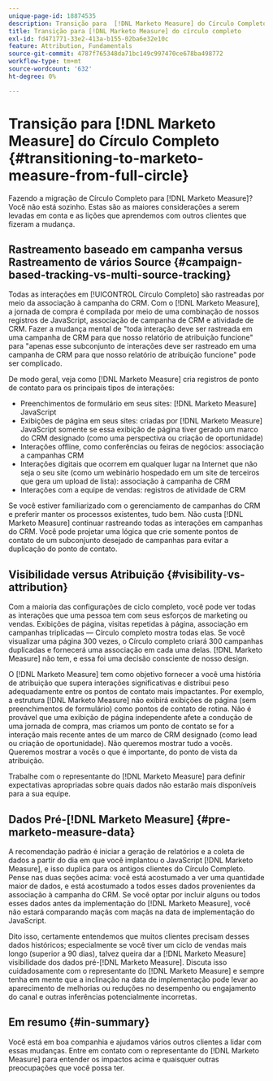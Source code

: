 ```yaml
---
unique-page-id: 18874535
description: Transição para  [!DNL Marketo Measure] do Círculo Completo - [!DNL Marketo Measure]
title: Transição para [!DNL Marketo Measure] do círculo completo
exl-id: fd471771-33e2-413a-b155-02ba6e32e10c
feature: Attribution, Fundamentals
source-git-commit: 4787f765348da71bc149c997470ce678ba498772
workflow-type: tm+mt
source-wordcount: '632'
ht-degree: 0%

---
```


# Transição para [!DNL Marketo Measure] do Círculo Completo {#transitioning-to-marketo-measure-from-full-circle}

Fazendo a migração de Círculo Completo para [!DNL Marketo Measure]? Você não está sozinho. Estas são as maiores considerações a serem levadas em conta e as lições que aprendemos com outros clientes que fizeram a mudança.

## Rastreamento baseado em campanha versus Rastreamento de vários Source {#campaign-based-tracking-vs-multi-source-tracking}

Todas as interações em [!UICONTROL Círculo Completo] são rastreadas por meio da associação à campanha do CRM. Com o [!DNL Marketo Measure], a jornada de compra é compilada por meio de uma combinação de nossos registros de JavaScript, associação de campanha de CRM e atividade de CRM. Fazer a mudança mental de &quot;toda interação deve ser rastreada em uma campanha de CRM para que nosso relatório de atribuição funcione&quot; para &quot;apenas esse subconjunto de interações deve ser rastreado em uma campanha de CRM para que nosso relatório de atribuição funcione&quot; pode ser complicado.

De modo geral, veja como [!DNL Marketo Measure] cria registros de ponto de contato para os principais tipos de interações:

* Preenchimentos de formulário em seus sites: [!DNL Marketo Measure] JavaScript
* Exibições de página em seus sites: criadas por [!DNL Marketo Measure] JavaScript somente se essa exibição de página tiver gerado um marco do CRM designado (como uma perspectiva ou criação de oportunidade)
* Interações offline, como conferências ou feiras de negócios: associação a campanhas CRM
* Interações digitais que ocorrem em qualquer lugar na Internet que não seja o seu site (como um webinário hospedado em um site de terceiros que gera um upload de lista): associação à campanha de CRM
* Interações com a equipe de vendas: registros de atividade de CRM

Se você estiver familiarizado com o gerenciamento de campanhas do CRM e preferir manter os processos existentes, tudo bem. Não custa [!DNL Marketo Measure] continuar rastreando todas as interações em campanhas do CRM. Você pode projetar uma lógica que crie somente pontos de contato de um subconjunto desejado de campanhas para evitar a duplicação do ponto de contato.

## Visibilidade versus Atribuição {#visibility-vs-attribution}

Com a maioria das configurações de ciclo completo, você pode ver todas as interações que uma pessoa tem com seus esforços de marketing ou vendas. Exibições de página, visitas repetidas à página, associação em campanhas triplicadas — Círculo completo mostra todas elas. Se você visualizar uma página 300 vezes, o Círculo completo criará 300 campanhas duplicadas e fornecerá uma associação em cada uma delas. [!DNL Marketo Measure] não tem, e essa foi uma decisão consciente de nosso design.

O [!DNL Marketo Measure] tem como objetivo fornecer a você uma história de atribuição que supera interações significativas e distribui peso adequadamente entre os pontos de contato mais impactantes. Por exemplo, a estrutura [!DNL Marketo Measure] não exibirá exibições de página (sem preenchimentos de formulário) como pontos de contato de rotina. Não é provável que uma exibição de página independente afete a condução de uma jornada de compra, mas criamos um ponto de contato se for a interação mais recente antes de um marco de CRM designado (como lead ou criação de oportunidade). Não queremos mostrar tudo a vocês. Queremos mostrar a vocês o que é importante, do ponto de vista da atribuição.

Trabalhe com o representante do [!DNL Marketo Measure] para definir expectativas apropriadas sobre quais dados não estarão mais disponíveis para a sua equipe.

## Dados Pré-[!DNL Marketo Measure] {#pre-marketo-measure-data}

A recomendação padrão é iniciar a geração de relatórios e a coleta de dados a partir do dia em que você implantou o JavaScript [!DNL Marketo Measure], e isso duplica para os antigos clientes do Círculo Completo. Pense nas duas seções acima: você está acostumado a ver uma quantidade maior de dados, e está acostumado a todos esses dados provenientes da associação à campanha do CRM. Se você optar por incluir alguns ou todos esses dados antes da implementação do [!DNL Marketo Measure], você não estará comparando maçãs com maçãs na data de implementação do JavaScript.

Dito isso, certamente entendemos que muitos clientes precisam desses dados históricos; especialmente se você tiver um ciclo de vendas mais longo (superior a 90 dias), talvez queira dar a [!DNL Marketo Measure] visibilidade dos dados pré-[!DNL Marketo Measure]. Discuta isso cuidadosamente com o representante do [!DNL Marketo Measure] e sempre tenha em mente que a inclinação na data de implementação pode levar ao aparecimento de melhorias ou reduções no desempenho ou engajamento do canal e outras inferências potencialmente incorretas.

## Em resumo {#in-summary}

Você está em boa companhia e ajudamos vários outros clientes a lidar com essas mudanças. Entre em contato com o representante do [!DNL Marketo Measure] para entender os impactos acima e quaisquer outras preocupações que você possa ter.
